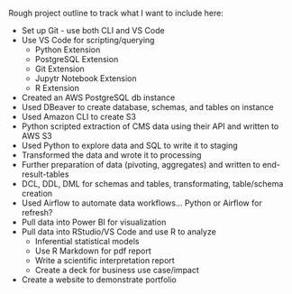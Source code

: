 Rough project outline to track what I want to include here:
* Set up Git - use both CLI and VS Code
* Use VS Code for scripting/querying
  * Python Extension
  * PostgreSQL Extension
  * Git Extension
  * Jupytr Notebook Extension
  * R Extension
* Created an AWS PostgreSQL db instance
* Used DBeaver to create database, schemas, and tables on instance
* Used Amazon CLI to create S3
* Python scripted extraction of CMS data using their API and written to AWS S3
* Used Python to explore data and SQL to write it to staging
* Transformed the data and wrote it to processing
* Further preparation of data (pivoting, aggregates) and written to end-result-tables
* DCL, DDL, DML for schemas and tables, transformating, table/schema creation
* Used Airflow to automate data workflows... Python or Airflow for refresh?
* Pull data into Power BI for visualization
* Pull data into RStudio/VS Code and use R to analyze
  * Inferential statistical models
  * Use R Markdown for pdf report
  * Write a scientific interpretation report
  * Create a deck for business use case/impact
* Create a website to demonstrate portfolio
